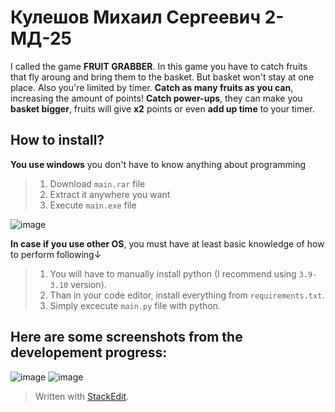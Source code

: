 
# Кулешов Михаил Сергеевич 2-МД-25

I called the game **FRUIT GRABBER**. In this game you have to catch fruits that fly aroung and bring them to the basket. But basket won't stay at one place. Also you're limited by timer. **Catch as many fruits as you can**, increasing the amount of points! **Catch power-ups**, they can make you **basket bigger**, fruits will give **x2** points or even **add up time** to your timer.

## How to install?

**You use windows** you don't have to know anything about programming
>	 1. Download `main.rar` file
>	 2. Extract it anywhere you want
>	 3. Execute `main.exe` file

![image](https://user-images.githubusercontent.com/90414648/224473135-31acf786-1578-43e6-832f-795562864939.png)


**In case if you use other OS**, you must have at least basic knowledge of how to perform following↓ 
>	 1. You will have to manually install python (I recommend using `3.9-3.10` version). 
>	 2. Than in your code editor, install everything from `requirements.txt`. 
>	 3. Simply excecute `main.py` file with python.

 

## Here are some screenshots from the developement progress: 
![image](https://user-images.githubusercontent.com/90414648/221510171-35d7e3b6-6f2c-4515-b2c8-1aa18e506474.png)
![image](https://user-images.githubusercontent.com/90414648/222957879-2cca5d1d-c204-4470-b322-b70627f4d3aa.png)


> Written with [StackEdit](https://stackedit.io/).
